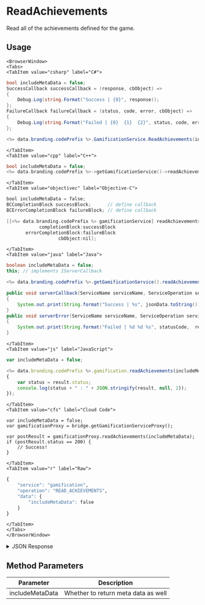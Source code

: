 # ReadAchievements

Read all of the achievements defined for the game.

<PartialServop service_name="gamification" operation_name="READ_ACHIEVEMENTS" />

## Usage

```mdx-code-block
<BrowserWindow>
<Tabs>
<TabItem value="csharp" label="C#">
```

```csharp
bool includeMetaData = false;
SuccessCallback successCallback = (response, cbObject) =>
{
    Debug.Log(string.Format("Success | {0}", response));
};
FailureCallback failureCallback = (status, code, error, cbObject) =>
{
    Debug.Log(string.Format("Failed | {0}  {1}  {2}", status, code, error));
};

<%= data.branding.codePrefix %>.GamificationService.ReadAchievements(includeMetaData, successCallback, failureCallback);
```

```mdx-code-block
</TabItem>
<TabItem value="cpp" label="C++">
```

```cpp
bool includeMetaData = false;
<%= data.branding.codePrefix %>->getGamificationService()->readAchievements(includeMetaData, this);
```

```mdx-code-block
</TabItem>
<TabItem value="objectivec" label="Objective-C">
```

```objectivec
bool includeMetaData = false;
BCCompletionBlock successBlock;      // define callback
BCErrorCompletionBlock failureBlock; // define callback

[[<%= data.branding.codePrefix %> gamificationService] readAchievements:includeMetaData
            completionBlock:successBlock
       errorCompletionBlock:failureBlock
                   cbObject:nil];
```

```mdx-code-block
</TabItem>
<TabItem value="java" label="Java">
```

```java
boolean includeMetaData = false;
this; // implements IServerCallback

<%= data.branding.codePrefix %>.getGamificationService().readAchievements(includeMetaData, this);

public void serverCallback(ServiceName serviceName, ServiceOperation serviceOperation, JSONObject jsonData)
{
    System.out.print(String.format("Success | %s", jsonData.toString()));
}
public void serverError(ServiceName serviceName, ServiceOperation serviceOperation, int statusCode, int reasonCode, String jsonError)
{
    System.out.print(String.format("Failed | %d %d %s", statusCode,  reasonCode, jsonError.toString()));
}
```

```mdx-code-block
</TabItem>
<TabItem value="js" label="JavaScript">
```

```javascript
var includeMetaData = false;

<%= data.branding.codePrefix %>.gamification.readAchievements(includeMetaData, result =>
{
	var status = result.status;
	console.log(status + " : " + JSON.stringify(result, null, 2));
});
```

```mdx-code-block
</TabItem>
<TabItem value="cfs" label="Cloud Code">
```

```cfscript
var includeMetaData = false;
var gamificationProxy = bridge.getGamificationServiceProxy();

var postResult = gamificationProxy.readAchievements(includeMetaData);
if (postResult.status == 200) {
    // Success!
}
```

```mdx-code-block
</TabItem>
<TabItem value="r" label="Raw">
```

```r
{
	"service": "gamification",
	"operation": "READ_ACHIEVEMENTS",
	"data": {
		"includeMetaData": false
	}
}
```

```mdx-code-block
</TabItem>
</Tabs>
</BrowserWindow>
```

<details>
<summary>JSON Response</summary>

```json
{
	"status": 200,
	"data": {
		"achievements": [{
			"fbEnabled": false,
			"imageUrl": "https://api.braincloudservers.com/s3/portal/g/123456/metadata/achievements/testAchievement01.png",
			"status": "NOT_AWARDED",
			"gameId": "20001",
			"steamEnabled": false,
			"extraData": null,
			"achievementId": "testAchievement01",
			"invisibleUntilEarned": false,
			"steamAchievementId": null,
			"id": "testAchievement01",
			"appleEnabled": false,
			"title": "Test Achievement 1",
			"fbGamePoints": null,
			"description": "Test description.",
			"appleAchievementId": null
		}]
	}
}
```
</details>

## Method Parameters
Parameter | Description
--------- | -----------
includeMetaData | Whether to return meta data as well


